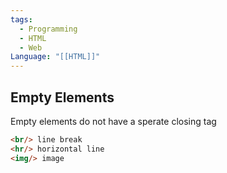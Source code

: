 ```yaml
---
tags:
  - Programming
  - HTML
  - Web
Language: "[[HTML]]"
---
```

## Empty Elements
Empty elements do not have a sperate closing tag
```html
<br/> line break
<hr/> horizontal line
<img/> image
```